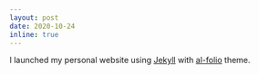 ```yaml
---
layout: post
date: 2020-10-24
inline: true
---
```


I launched my personal website using [Jekyll](https://jekyllrb.com/) with [al-folio](https://github.com/alshedivat/al-folio) theme.
